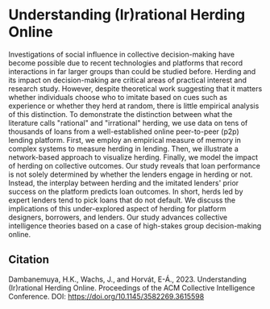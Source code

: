 # Understanding (Ir)rational Herding Online

Investigations of social influence in collective decision-making have become possible due to recent technologies and platforms that record interactions in far larger groups than could be studied before. Herding and its impact on decision-making are critical areas of practical interest and research study. However, despite theoretical work suggesting that it matters whether individuals choose who to imitate based on cues such as experience or whether they herd at random, there is little empirical analysis of this distinction. To demonstrate the distinction between what the literature calls "rational" and "irrational" herding, we use data on tens of thousands of loans from a well-established online peer-to-peer (p2p) lending platform. First, we employ an empirical measure of memory in complex systems to measure herding in lending. Then, we illustrate a network-based approach to visualize herding. Finally, we model the impact of herding on collective outcomes. Our study reveals that loan performance is not solely determined by whether the lenders engage in herding or not. Instead, the interplay between herding and the imitated lenders' prior success on the platform predicts loan outcomes. In short, herds led by expert lenders tend to pick loans that do not default. We discuss the implications of this under-explored aspect of herding for platform designers, borrowers, and lenders. Our study advances collective intelligence theories based on a case of high-stakes group decision-making online.

## Citation

Dambanemuya, H.K., Wachs, J., and Horvát, E-Á., 2023. Understanding (Ir)rational Herding Online. Proceedings of the ACM Collective Intelligence Conference. DOI: https://doi.org/10.1145/3582269.3615598
